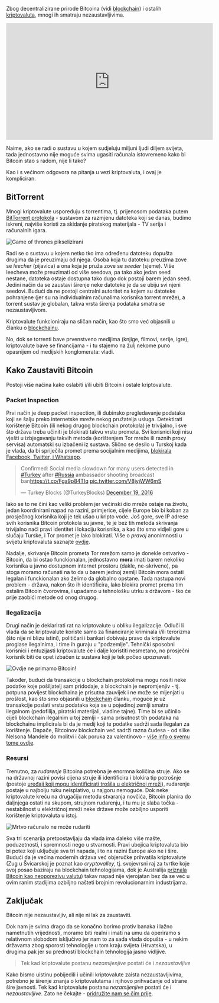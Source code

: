 Zbog decentralizirane prirode Bitcoina (vidi [blockchain][blockchain]) i ostalih [kriptovaluta][cryptocurrency], mnogi ih smatraju nezaustavljivima.

<iframe width="560" height="315" src="https://www.youtube.com/embed/EQO1AUuFnyg" frameborder="0" allowfullscreen></iframe>

Naime, ako se radi o sustavu u kojem sudjeluju miljuni ljudi diljem svijeta, tada jednostavno nije moguće svima ugasiti računala istovremeno kako bi Bitcoin stao s radom, nije li tako?

Kao i s većinom odgovora na pitanja u vezi kriptovaluta, i ovaj je kompliciran.

## BitTorrent

Mnogi kriptovalute uspoređuju s torrentima, tj. prijenosom podataka putem [BitTorrent protokola](https://en.wikipedia.org/wiki/BitTorrent) - sustavom za razmjenu datoteka koji se danas, budimo iskreni, najviše koristi za skidanje piratskog materijala - TV serija i računalnih igara.

![Game of thrones pikselizirani](https://bitfalls.com/wp-content/uploads/2017/08/48730a251905d5e98382dddd88f37cc6.gif)

Radi se o sustavu u kojem netko tko ima određenu datoteku dopušta drugima da je preuzimaju od njega. Osoba koja tu datoteku preuzima zove se _leecher_ (pijavica) a ona koja je pruža zove se _seeder_ (sjeme). Više leecheva može preuzimati od više seedova, pa tako ako jedan seed nestane, datoteka ostaje dostupna tako dugo dok postoji barem jedan seed. Jedini način da se zaustavi širenje neke datoteke je da se ubiju svi njeni seedovi. Budući da ne postoji centralni autoritet na kojem su datoteke pohranjene (jer su na individualnim računalima korisnika torrent mreže), a torrent sustav je globalan, takva vrsta širenja podataka smatra se nezaustavljivom.

Kriptovalute funkcioniraju na sličan način, kao što smo već objasnili u članku o [blockchainu][blockchain].

No, dok se torrenti bave prvenstveno medijima (knjige, filmovi, serije, igre), kriptovalute bave se financijama - i tu stajemo na žulj nekome puno opasnijem od medijskih konglomerata: vladi.

## Kako Zaustaviti Bitcoin

Postoji više načina kako oslabiti i/ili ubiti Bitcoin i ostale kriptovalute.

### Packet Inspection

Prvi način je deep packet inspection, ili dubinsko pregledavanje podataka koji se šalju preko internetske mreže nekog pružatelja usluga. Detektirati korištenje Bitcoin (ili nekog drugog blockchain protokola) je trivijalno, i sve što država treba učiniti je blokirati takvu vrstu prometa. Svi korisnici koji nisu vješti u izbjegavanju takvih metoda (korištenjem Tor mreže ili raznih proxy servisa) automatski su izbačeni iz sustava. Slično se desilo u Turskoj kada je vlada, da bi spriječila promet prema socijalnim medijima, [blokirala Facebook, Twitter, i Whatsapp](http://www.telegraph.co.uk/technology/2016/12/20/turkey-blocks-access-facebook-twitter-whatsapp-following-ambassadors/).

<blockquote class="twitter-tweet" data-lang="en"><p lang="en" dir="ltr">Confirmed: Social media slowdown for many users detected in <a href="https://twitter.com/hashtag/Turkey?src=hash">#Turkey</a> after <a href="https://twitter.com/hashtag/Russia?src=hash">#Russia</a> ambassador shooting broadcast ban<a href="https://t.co/Fga9p84TIq">https://t.co/Fga9p84TIq</a> <a href="https://t.co/V8jyjWW6mS">pic.twitter.com/V8jyjWW6mS</a></p>&mdash; Turkey Blocks (@TurkeyBlocks) <a href="https://twitter.com/TurkeyBlocks/status/810916025189486592">December 19, 2016</a></blockquote>
<script async src="//platform.twitter.com/widgets.js" charset="utf-8"></script>

Iako se to ne čini kao veliki problem jer većinski dio mreže ostaje na životu, jedan koordinirani napad na razini, primjerice, cijele Europe bio bi koban za prosječnog korisnika koji je tek ušao u kripto vode. Još gore, sve IP adrese svih korisnika Bitcoin protokola su javne, te je bez tih metoda skrivanja trivijalno naći pravi identitet i lokaciju korisnika, a kao što smo vidjeli gore u slučaju Turske, i Tor promet je lako blokirati. Više o *pravoj* anonimnosti u svijetu kriptovaluta saznajte [ovdje][anonymous].

Nadalje, skrivanje Bitcoin prometa Tor mrežom samo je donekle ostvarivo - Bitcoin, da bi ostao funckionalan, jednostavno **mora** imati barem nekoliko korisnika u javno dostupnom internet prostoru (dakle, ne-skriveno), pa stoga moramo računati na to da u barem jednoj zemlji Bitcoin mora ostati legalan i funckionalan ako želimo da globalno opstane. Tada nastupa novi problem - država, nakon što ih identificira, lako blokira promet prema tim ostalim Bitcoin čvorovima, i upadamo u tehnološku utrku s državom - tko će prije zaobići metode od onog drugog.

### Ilegalizacija

Drugi način je deklarirati rat na kriptovalute u obliku ilegalizacije. Odluči li vlada da se kriptovalute koriste samo za financiranje kriminala i/ili terorizma (što nije ni blizu istini), političari i bankari dobivaju pravo da kriptovalute proglase ilegalnima, i time ih guraju u "podzemlje". Tehnički sposobni korisnici i entuzijasti kriptovalute će i dalje koristiti nesmetano, no prosječni korisnik biti će opet izbačen iz sustava koji je tek počeo upoznavati.

![Ovdje ne primamo Bitcoin!](https://bitfalls.com/wp-content/uploads/2017/08/cryptocurrencies.png)

Također, budući da transakcije u blockchain protokolima mogu nositi neke podatke koje pošiljatelj sam pridodaje, a blockchain je nepromjenjiv - tj. potpuna povijest blockchaina je prisutna zauvijek i ne može se mijenjati u prošlost, kao što smo objasnili u [blockchain][blockchain] članku, moguće je uz transakcije poslati vrstu podataka koja se u pojedinoj zemlji smatra ilegalnom (pedofilija, piratski materijali, vladine tajne). Time bi se učinilo cijeli blockchain ilegalnim u toj zemlji - sama prisutnost tih podataka na blockchainu implicirala bi da je medij koji te podatke sadrži sada ilegalan za korištenje. Dapače, Bitcoinov blockchain već sadrži razna čudesa - od slike Nelsona Mandele do molitvi i čak poruka za valentinovo - [više info o svemu tome ovdje](http://www.righto.com/2014/02/ascii-bernanke-wikileaks-photographs.html).

### Resursi

Trenutno, za *rudarenje* Bitcoina potrebna je enormna količina struje. Ako se na državnoj razini povisi cijena struje ili identificira i blokira tip potrošnje (postoje [uređaji koji mogu identificirati trošila u električnoj mreži](https://ecoisme.com/)), rudarenje postaje u najbolju ruku neisplativo, u najgoru nemoguće. Dok neke kriptovalute kreću na drugačiju metodu stvaranja novčića, Bitcoin planira do daljnjega ostati na skupom, strujnom rudarenju, i tu mu je slaba točka - nestabilnost u električnoj mreži neke države može ozbiljno usporiti korištenje kriptovaluta u istoj.

![Mrtvo računalo ne može rudariti](https://bitfalls.com/wp-content/uploads/2017/08/giphy.gif)

Sva tri scenarija pretpostavljaju da vlada ima daleko više mašte, poduzetnosti, i spremnosti nego u stvarnosti. Pravi ubojica kriptovaluta bio bi potez koji uključuje sva tri napada, i to na razini Europe ako ne i šire. Budući da je većina modernih država već objeručke prihvatila kriptovalute (Zug u Švicarskoj je poznat kao _cryptovalley_, tj. svojevrsni raj za tvrtke koje svoj posao baziraju na blockchain tehnologijama, dok je Australija [priznala Bitcoin kao neoporezivu valutu](https://cointelegraph.com/news/australia-will-recognize-bitcoin-as-money-and-protect-bitcoin-businesses-no-taxes)) takav napad nije vjerojatan bez da se već u ovim ranim stadijima ozbiljno našteti brojnim revolucionarnim industrijama.


## Zaključak

Bitcoin nije nezaustavljiv, ali nije ni lak za zaustaviti. 

Dok nam je svima drago da se konačno borimo protiv banaka i lažno nametnutih vrijednosti, moramo biti realni i imati na umu da operiramo s relativnom slobodom isključivo jer nam to za sada vlada dopušta - u nekim državama zbog sporosti tehnologije u tom kraju svijeta (Hrvatska), u drugima pak jer su prednosti blockchain tehnologija jasno vidljive.

> Tek kad kriptovalute postanu _nezamijenjive_ postati će i _nezaustavljive_

Kako bismo uistinu pobijedili i učinili kriptovalute zaista nezaustavljivima, potrebno je širenje znanja o kriptovalutama i njihovo prihvaćanje od strane šire javnosti. Tek kad kriptovalute postanu _nezamijenjive_ postati će i _nezaustavljive_. Zato ne čekajte - [pridružite nam se čim prije][buy-cc].

[cryptocurrency]: /hr/2017/08/20/cryptocurrency/
[anonymous]: anonymous
[blockchain]: /hr/2017/08/20/blockchain-explained-blockchain-works/
[buy-cc]: buycrypto
